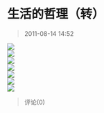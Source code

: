 # 生活的哲理（转）

> 2011-08-14 14:52

[![](https://pan.4a1801.life:11443/d/public/Qzone_wyf/Blogs/images/5E2ABB6F.gif)](https://pan.4a1801.life:11443/d/public/Qzone_wyf/Blogs/images/5E2ABB6F.gif)  
[![](https://pan.4a1801.life:11443/d/public/Qzone_wyf/Blogs/images/A6C1D4DA.gif)](https://pan.4a1801.life:11443/d/public/Qzone_wyf/Blogs/images/A6C1D4DA.gif)  
[![](https://pan.4a1801.life:11443/d/public/Qzone_wyf/Blogs/images/A1B51304.gif)](https://pan.4a1801.life:11443/d/public/Qzone_wyf/Blogs/images/A1B51304.gif)  
[![](https://pan.4a1801.life:11443/d/public/Qzone_wyf/Blogs/images/41EDBBA0.gif)](https://pan.4a1801.life:11443/d/public/Qzone_wyf/Blogs/images/41EDBBA0.gif)  
[![](https://pan.4a1801.life:11443/d/public/Qzone_wyf/Blogs/images/40F10E23.gif)](https://pan.4a1801.life:11443/d/public/Qzone_wyf/Blogs/images/40F10E23.gif)  
[![](https://pan.4a1801.life:11443/d/public/Qzone_wyf/Blogs/images/CDA9C8A4.gif)](https://pan.4a1801.life:11443/d/public/Qzone_wyf/Blogs/images/CDA9C8A4.gif)  
[![](https://pan.4a1801.life:11443/d/public/Qzone_wyf/Blogs/images/FE889F36.gif)](https://pan.4a1801.life:11443/d/public/Qzone_wyf/Blogs/images/FE889F36.gif)

> 评论(0)
